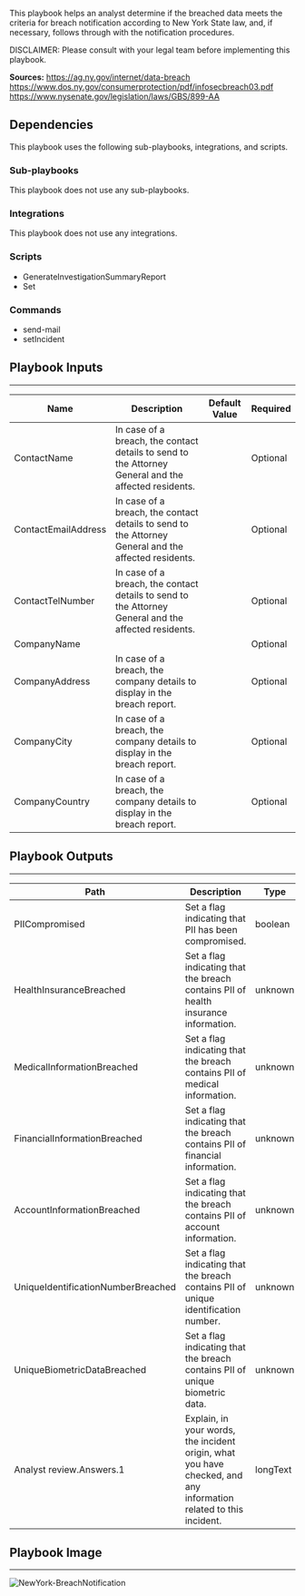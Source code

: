 This playbook helps an analyst determine if the breached data meets the criteria for breach notification according to New York State law, and, if necessary, follows through with the notification procedures. 

DISCLAIMER: Please consult with your legal team before implementing this playbook.

**Sources:** 
https://ag.ny.gov/internet/data-breach
https://www.dos.ny.gov/consumerprotection/pdf/infosecbreach03.pdf
https://www.nysenate.gov/legislation/laws/GBS/899-AA

## Dependencies
This playbook uses the following sub-playbooks, integrations, and scripts.

### Sub-playbooks
This playbook does not use any sub-playbooks.

### Integrations
This playbook does not use any integrations.

### Scripts
* GenerateInvestigationSummaryReport
* Set

### Commands
* send-mail
* setIncident

## Playbook Inputs
---

| **Name** | **Description** | **Default Value** | **Required** |
| --- | --- | --- | --- |
| ContactName | In case of a breach, the contact details to send to the Attorney General and the affected residents. |  | Optional |
| ContactEmailAddress | In case of a breach, the contact details to send to the Attorney General and the affected residents. |  | Optional |
| ContactTelNumber | In case of a breach, the contact details to send to the Attorney General and the affected residents. |  | Optional |
| CompanyName |  |  | Optional |
| CompanyAddress | In case of a breach, the company details to display in the breach report. |  | Optional |
| CompanyCity | In case of a breach, the company details to display in the breach report. |  | Optional |
| CompanyCountry | In case of a breach, the company details to display in the breach report. |  | Optional |

## Playbook Outputs
---

| **Path** | **Description** | **Type** |
| --- | --- | --- |
| PIICompromised | Set a flag indicating that PII has been compromised. | boolean |
| HealthInsuranceBreached | Set a flag indicating that the breach contains PII of health insurance information. | unknown |
| MedicalInformationBreached | Set a flag indicating that the breach contains PII of medical information. | unknown |
| FinancialInformationBreached | Set a flag indicating that the breach contains PII of financial information. | unknown |
| AccountInformationBreached | Set a flag indicating that the breach contains PII of account information. | unknown |
| UniqueIdentificationNumberBreached | Set a flag indicating that the breach contains PII of unique identification number. | unknown |
| UniqueBiometricDataBreached | Set a flag indicating that the breach contains PII of unique biometric data. | unknown |
| Analyst review.Answers.1 | Explain, in your words, the incident origin, what you have checked, and any information related to this incident. | longText |

## Playbook Image
---
![NewYork-BreachNotification](https://raw.githubusercontent.com/cvescan/cvescan/ddf1dde33bee934554152c990a1b9fee54645142/Packs/BreachNotification-US/doc_files/New_York_-_Breach_Notification.png)
